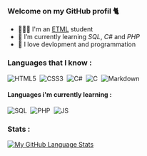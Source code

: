 ### Welcome on my GitHub profil 🐈


- 👨🏼‍🎓 I'm an [ETML](https://etml.ch) student
- 🌱 I’m currently learning *SQL*, *C#* and *PHP*
- 🔭 I love devlopment and programmation
  
### Languages that I know :
<p align ="left"> 
  <img alt="HTML5" src="https://img.shields.io/badge/html5%20-%23E34F26.svg?&style=for-the-badge&logo=html5&logoColor=white"/>&nbsp;
  <img alt="CSS3" src="https://img.shields.io/badge/css3%20-%231572B6.svg?&style=for-the-badge&logo=css3&logoColor=white"/>&nbsp;
  <img alt="C#" src="https://img.shields.io/badge/c%23%20-%23239120.svg?&style=for-the-badge&logo=c-sharp&logoColor=white"/>&nbsp;
  <img alt="C" src="https://img.shields.io/badge/c%20-%2300599C.svg?&style=for-the-badge&logo=c&logoColor=white"/>&nbsp;
  <img alt="Markdown" src="https://img.shields.io/badge/markdown-%23000000.svg?&style=for-the-badge&logo=markdown&logoColor=white"/>&nbsp;
</p>

#### Languages i'm currently learning  :
<p align="left">
  <img alt="SQL" src="https://img.shields.io/badge/-SQL-4479A1?style=for-the-badge&logo=MySQL&logoColor=white"/>&nbsp;
  <img alt="PHP" src="https://img.shields.io/badge/PHP-777BB4?style=for-the-badge&logo=php&logoColor=white"/>&nbsp;
  <img alt="JS" src="https://img.shields.io/badge/JavaScript-323330?style=for-the-badge&logo=javascript&logoColor=F7DF1E"/>&nbsp;
</p>

### Stats : 
[![My GitHub Language Stats](https://github-readme-stats.vercel.app/api/top-langs/?username=dieperid&langs_count=5&theme=tokyonight)]()
